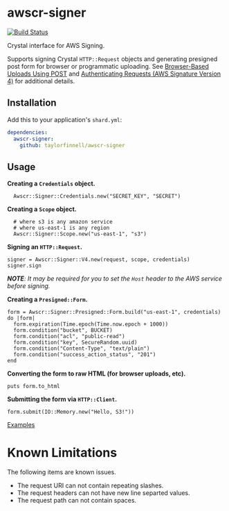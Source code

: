 # awscr-signer
[![Build Status](https://travis-ci.org/taylorfinnell/awscr-signer.svg?branch=master)](https://travis-ci.org/taylorfinnell/awscr-signer)

Crystal interface for AWS Signing.

Supports signing Crystal `HTTP::Request` objects and generating presigned post form for browser or programmatic uploading. See [Browser-Based Uploads Using POST](http://docs.aws.amazon.com/AmazonS3/latest/API/sigv4-UsingHTTPPOST.html) and [Authenticating Requests (AWS Signature Version 4)](http://docs.aws.amazon.com/AmazonS3/latest/API/sig-v4-authenticating-requests.html) for additional details.

## Installation

Add this to your application's `shard.yml`:

```yaml
dependencies:
  awscr-signer:
    github: taylorfinnell/awscr-signer
```

## Usage

**Creating a `Credentials` object.**

```crystal
  Awscr::Signer::Credentials.new("SECRET_KEY", "SECRET")
```

**Creating a `Scope` object.**

```crystal
  # where s3 is any amazon service
  # where us-east-1 is any region
  Awscr::Signer::Scope.new("us-east-1", "s3")
```

**Signing an `HTTP::Request`.**

```crystal
signer = Awscr::Signer::V4.new(request, scope, credentials)
signer.sign
```

***NOTE**: It may be required for you to set the `Host` header to the AWS service
before signing.*

**Creating a `Presigned::Form`.**

```crystal
form = Awscr::Signer::Presigned::Form.build("us-east-1", credentials) do |form|
  form.expiration(Time.epoch(Time.now.epoch + 1000))
  form.condition("bucket", BUCKET)
  form.condition("acl", "public-read")
  form.condition("key", SecureRandom.uuid)
  form.condition("Content-Type", "text/plain")
  form.condition("success_action_status", "201")
end
```

**Converting the form to raw HTML (for browser uploads, etc).**

```crystal
puts form.to_html
```

**Submitting the form via `HTTP::Client`.**

```crystal
form.submit(IO::Memory.new("Hello, S3!"))
```

[Examples](https://github.com/taylorfinnell/awscr-signer/tree/master/examples)

Known Limitations
===

The following items are known issues. 

- The request URI can not contain repeating slashes.
- The request headers can not have new line separted values.
- The request path can not contain spaces.

